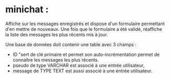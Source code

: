 # minichat :
Affiche sur les messages enregistrés et dispose d'un formulaire permettant d'en mettre de nouveaux.
Une fois que le formulaire a été validé, réaffiche la liste des messages les plus récents mis à jour.

Une base de données doit contenir une table avec 3 champs :
- ID "sert de clé primaire et permet son auto-incrémentation permet de connaître les messages les plus récents.
- pseudo de type VARCHAR est associé à une entrée utilisateur,
- message de TYPE TEXT est aussi associé à une entrée utilisateur.
